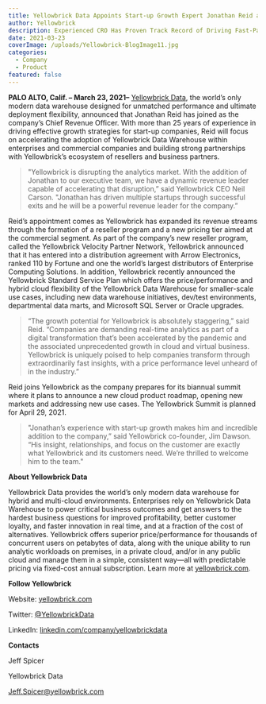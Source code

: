 ```yaml
---
title: Yellowbrick Data Appoints Start-up Growth Expert Jonathan Reid as Chief Revenue Officer
author: Yellowbrick
description: Experienced CRO Has Proven Track Record of Driving Fast-Paced, Customer-Centric Growth.
date: 2021-03-23
coverImage: /uploads/Yellowbrick-BlogImage11.jpg
categories:
  - Company
  - Product
featured: false
---
```

**PALO ALTO, Calif. – March 23, 2021–** [Yellowbrick Data](https://www.yellowbrick.com/), the world’s only modern data warehouse designed for unmatched performance and ultimate deployment flexibility, announced that Jonathan Reid has joined as the company’s Chief Revenue Officer. With more than 25 years of experience in driving effective growth strategies for start-up companies, Reid will focus on accelerating the adoption of Yellowbrick Data Warehouse within enterprises and commercial companies and building strong partnerships with Yellowbrick’s ecosystem of resellers and business partners.

> "Yellowbrick is disrupting the analytics market. With the addition of Jonathan to our executive team, we have a dynamic revenue leader capable of accelerating that disruption,” said Yellowbrick CEO Neil Carson. "Jonathan has driven multiple startups through successful exits and he will be a powerful revenue leader for the company.”

Reid’s appointment comes as Yellowbrick has expanded its revenue streams through the formation of a reseller program and a new pricing tier aimed at the commercial segment. As part of the company’s new reseller program, called the Yellowbrick Velocity Partner Network, Yellowbrick announced that it has entered into a distribution agreement with Arrow Electronics, ranked 110 by Fortune and one the world’s largest distributors of Enterprise Computing Solutions. In addition, Yellowbrick recently announced the Yellowbrick Standard Service Plan which offers the price/performance and hybrid cloud flexibility of the Yellowbrick Data Warehouse for smaller-scale use cases, including new data warehouse initiatives, dev/test environments, departmental data marts, and Microsoft SQL Server or Oracle upgrades.

> “The growth potential for Yellowbrick is absolutely staggering,” said Reid. “Companies are demanding real-time analytics as part of a digital transformation that’s been accelerated by the pandemic and the associated unprecedented growth in cloud and virtual business. Yellowbrick is uniquely poised to help companies transform through extraordinarily fast insights, with a price performance level unheard of in the industry.”

Reid joins Yellowbrick as the company prepares for its biannual summit where it plans to announce a new cloud product roadmap, opening new markets and addressing new use cases. The Yellowbrick Summit is planned for April 29, 2021.

> "Jonathan’s experience with start-up growth makes him and incredible addition to the company,” said Yellowbrick co-founder, Jim Dawson. “His insight, relationships, and focus on the customer are exactly what Yellowbrick and its customers need. We’re thrilled to welcome him to the team."

**About Yellowbrick Data**

Yellowbrick Data provides the world’s only modern data warehouse for hybrid and multi-cloud environments. Enterprises rely on Yellowbrick Data Warehouse to power critical business outcomes and get answers to the hardest business questions for improved profitability, better customer loyalty, and faster innovation in real time, and at a fraction of the cost of alternatives. Yellowbrick offers superior price/performance for thousands of concurrent users on petabytes of data, along with the unique ability to run analytic workloads on premises, in a private cloud, and/or in any public cloud and manage them in a simple, consistent way—all with predictable pricing via fixed-cost annual subscription. Learn more at [yellowbrick.com](https://www.yellowbrick.com/).

**Follow Yellowbrick**

Website: [yellowbrick.com](https://www.yellowbrick.com/)

Twitter: [@YellowbrickData](https://twitter.com/YellowbrickData)

LinkedIn: [linkedin.com/company/yellowbrickdata](https://www.linkedin.com/company/yellowbrickdata/)

**Contacts**

Jeff Spicer

Yellowbrick Data

[Jeff.Spicer@yellowbrick.com](mailto:jeff.spicer@yellowbrick.com)